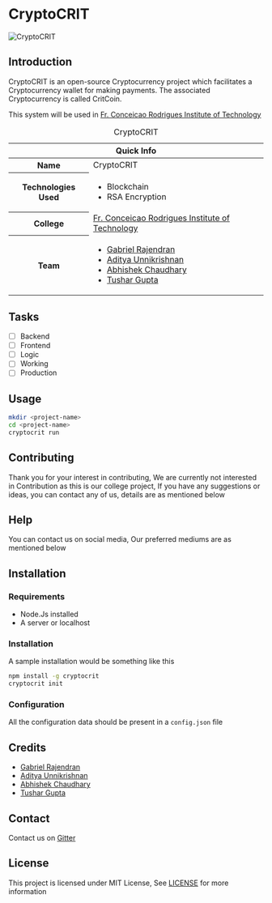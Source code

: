 # CryptoCRIT

![CryptoCRIT](https://theabbie.github.io/files/CryptoCRIT.png)

## Introduction

CryptoCRIT is an open-source Cryptocurrency project which facilitates a Cryptocurrency wallet for making payments. The associated Cryptocurrency is called CritCoin.

This system will be used in [Fr. Conceicao Rodrigues Institute of Technology](https://www.fcrit.ac.in)

<table>
<caption>CryptoCRIT</caption>
<thead>
<tr>
<th colspan="2">Quick Info</th>
</tr>
</thead>
<tbody>
<tr><th scope='row'>Name</th><td>CryptoCRIT</td></tr>
<tr><th scope='row'>Technologies Used</th><td><ul><li>Blockchain</li><li>RSA Encryption</li></ul></td></tr>
<tr><th scope='row'>College</th><td><a href="https://www.fcrit.ac.in">Fr. Conceicao Rodrigues Institute of Technology</a></td></tr>
<tr><th scope='row'>Team</th>
<td>
<ul>
<li><a href="https://github.com/rgab1508">Gabriel Rajendran</a></li>
<li><a href="https://instagram.com/adi.unni">Aditya Unnikrishnan</a></li>
<li><a href="https://theabbie.github.io">Abhishek Chaudhary</a></li>
<li><a href="https://instagram.com/tushar_gupta_339">Tushar Gupta</a></li>
</ul>
</td>
</tr>
</tbody>
</table>

## Tasks

- [ ] Backend
- [ ] Frontend
- [ ] Logic
- [ ] Working
- [ ] Production

## Usage

```sh
mkdir <project-name>
cd <project-name>
cryptocrit run
```

## Contributing

Thank you for your interest in contributing, We are currently not interested in Contribution as this is our college project, If you have any suggestions or ideas, you can contact any of us, details are as mentioned below

## Help

You can contact us on social media, Our preferred mediums are as mentioned below

## Installation

### Requirements

* Node.Js installed
* A server or localhost

### Installation

A sample installation would be something like this

```sh
npm install -g cryptocrit
cryptocrit init
```

### Configuration

All the configuration data should be present in a `config.json` file

## Credits

* [Gabriel Rajendran](https://github.com/rgab1508)
* [Aditya Unnikrishnan](https://instagram.com/adi.unni)
* [Abhishek Chaudhary](https://theabbie.github.io)
* [Tushar Gupta](https://instagram.com/tushar_gupta_339)

## Contact

Contact us on [Gitter](https://gitter.im/CryptoCRIT/community)

## License

This project is licensed under MIT License, See [LICENSE](/LICENSE) for more information
